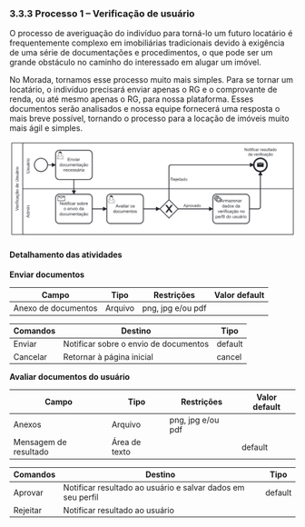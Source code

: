 ### 3.3.3 Processo 1 – Verificação de usuário

O processo de averiguação do indivíduo para torná-lo um futuro locatário é frequentemente complexo em imobiliárias tradicionais devido à exigência de uma série de documentações e procedimentos, o que pode ser um grande obstáculo no caminho do interessado em alugar um imóvel.

No Morada, tornamos esse processo muito mais simples. Para se tornar um locatário, o indivíduo precisará enviar apenas o RG e o comprovante de renda, ou até mesmo apenas o RG, para nossa plataforma. Esses documentos serão analisados e nossa equipe fornecerá uma resposta o mais breve possível, tornando o processo para a locação de imóveis muito mais ágil e simples.

![Processo 1 - Verificação de usuáriol](images/processo-1.png "Modelo BPMN do Processo 1.")


#### Detalhamento das atividades

**Enviar documentos**

|     **Campo**         | **Tipo**         | **Restrições**    | **Valor default** |
| ---                   | ---              | ---               | ---               |
| Anexo de documentos   | Arquivo          | png, jpg e/ou pdf |                   |

| **Comandos**         |  **Destino**                          | **Tipo**          |
| ---                  | ---                                   | ---               |
| Enviar               | Notificar sobre o envio de documentos | default           |
| Cancelar             | Retornar à página inicial             | cancel            |

**Avaliar documentos do usuário**

| **Campo**             | **Tipo**              | **Restrições**      | **Valor default** |
| ---                   | ---                   | ---                 | ---               |
| Anexos                | Arquivo               |  png, jpg e/ou pdf  |                   |
| Mensagem de resultado | Área de texto         |                     | default           |


| **Comandos**         |  **Destino**                                                | **Tipo**          |
| ---                  | ---                                                         | ---               |
| Aprovar              | Notificar resultado ao usuário e salvar dados em seu perfil | default           |
| Rejeitar             | Notificar resultado ao usuário                              |                   |
